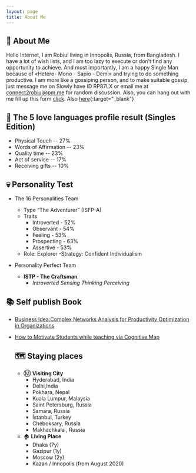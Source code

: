 ```yaml
---
layout: page
title: About Me
--- 
```


## 🐛 About Me 

Hello Internet, I am Robiul living in Innopolis, Russia, from Bangladesh. I have a lot of wish lists, and I am too lazy to execute or don’t find any opportunity to achieve. And most importantly, I am a happy Single Man because of «Hetero- Mono - Sapio - Demi» and trying to do something productive. I am more like a gossiping person, and to make suitable gossip, just message me on Slowly have ID RP87LX or email me at connect2robiul@pm.me for random discussion.   Also, you can hang out with me fill up this form [click](https://forms.gle/9ooncjacUmJp8DA96).  Also [here](https://tinder.com/@contact2robiul){:target="_blank"}

## 💙 The 5 love languages profile result (Singles Edition)

+ Physical Touch -- 27% 
+ Words of Affirmation -- 23%
+ Quality time -- 23%
+ Act of service -- 17%
+ Receiving gifts -- 10% 

## 💀 Personality Test 

+ The 16 Personalities Team

  - Type	“The Adventurer” (ISFP-A)
  - Traits	
    + Introverted	-	52%
    + Observant	-	54%
    + Feeling	-	53%
    + Prospecting	-	63%
    + Assertive	-	53%
  - Role:	Explorer
  -Strategy:	Confident Individualism

+ Personality Perfect Team 

  - **ISTP - The Craftsman**
    + *Introverted Sensing Thinking Perceiving* 



## 📚 Self publish Book 
+ [Business Idea:Complex Networks Analysis for Productivity Optimization in Organizations](https://www.amazon.com/dp/B08RWHXHMQ/ref=sr_1_1?dchild=1&qid=1609533261&refinements=p_27%3ARobiul+Islam&s=digital-text&sr=1-1&text=Robiul+Islam) 
+ [How to Motivate Students while teaching via Cognitive Map](https://www.amazon.com/Motivate-Students-while-teaching-Cognitive-ebook/dp/B08RP93Q6J/ref=sr_1_2?dchild=1&qid=1609533261&refinements=p_27%3ARobiul+Islam&s=digital-text&sr=1-2&text=Robiul+Islam) 




  
  ## 🗺️ Staying places
  
  + Ⓜ️ **Visiting City** 
    - Hyderabad,  India
    - Delhi,India
    - Pokhara, Nepal
    - Kuala Lumpur, Malaysia
    - Saint Petersburg, Russia
    - Samara, Russia 
    - İstanbul, Turkey 
    - Cheboksary, Russia 
    - Makhachkala , Russia 
  + 🏠 **Living Place**
    - Dhaka (7y)
    - Gazipur (1y)
    - Moscow (2y)
    - Kazan / Innopolis  (from August 2020) 
  
